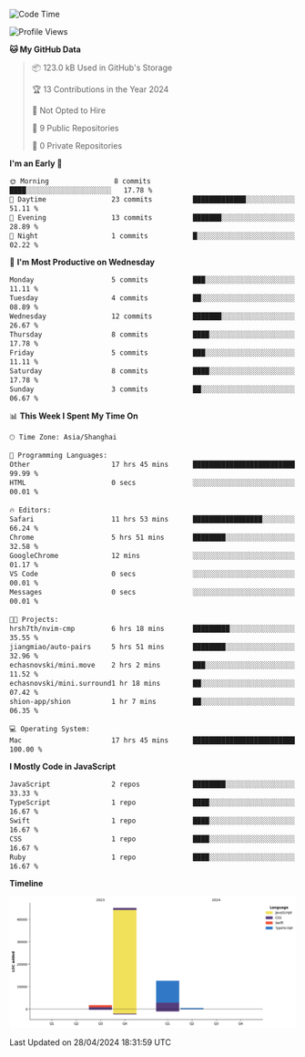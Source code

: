 <!--
**PascalDai/PascalDai** is a ✨ _special_ ✨ repository because its `README.md` (this file) appears on your GitHub profile.

Here are some ideas to get you started:

- 🔭 I’m currently working on ...
- 🌱 I’m currently learning ...
- 👯 I’m looking to collaborate on ...
- 🤔 I’m looking for help with ...
- 💬 Ask me about ...
- 📫 How to reach me: ...
- 😄 Pronouns: ...
- ⚡ Fun fact: ...
-->

<!--START_SECTION:waka-->
![Code Time](http://img.shields.io/badge/Code%20Time-384%20hrs%208%20mins-blue)

![Profile Views](http://img.shields.io/badge/Profile%20Views-1-blue)

**🐱 My GitHub Data** 

> 📦 123.0 kB Used in GitHub's Storage 
 > 
> 🏆 13 Contributions in the Year 2024
 > 
> 🚫 Not Opted to Hire
 > 
> 📜 9 Public Repositories 
 > 
> 🔑 0 Private Repositories 
 > 
**I'm an Early 🐤** 

```text
🌞 Morning                8 commits           ████░░░░░░░░░░░░░░░░░░░░░   17.78 % 
🌆 Daytime                23 commits          █████████████░░░░░░░░░░░░   51.11 % 
🌃 Evening                13 commits          ███████░░░░░░░░░░░░░░░░░░   28.89 % 
🌙 Night                  1 commits           █░░░░░░░░░░░░░░░░░░░░░░░░   02.22 % 
```
📅 **I'm Most Productive on Wednesday** 

```text
Monday                   5 commits           ███░░░░░░░░░░░░░░░░░░░░░░   11.11 % 
Tuesday                  4 commits           ██░░░░░░░░░░░░░░░░░░░░░░░   08.89 % 
Wednesday                12 commits          ███████░░░░░░░░░░░░░░░░░░   26.67 % 
Thursday                 8 commits           ████░░░░░░░░░░░░░░░░░░░░░   17.78 % 
Friday                   5 commits           ███░░░░░░░░░░░░░░░░░░░░░░   11.11 % 
Saturday                 8 commits           ████░░░░░░░░░░░░░░░░░░░░░   17.78 % 
Sunday                   3 commits           ██░░░░░░░░░░░░░░░░░░░░░░░   06.67 % 
```


📊 **This Week I Spent My Time On** 

```text
🕑︎ Time Zone: Asia/Shanghai

💬 Programming Languages: 
Other                    17 hrs 45 mins      █████████████████████████   99.99 % 
HTML                     0 secs              ░░░░░░░░░░░░░░░░░░░░░░░░░   00.01 % 

🔥 Editors: 
Safari                   11 hrs 53 mins      █████████████████░░░░░░░░   66.24 % 
Chrome                   5 hrs 51 mins       ████████░░░░░░░░░░░░░░░░░   32.58 % 
GoogleChrome             12 mins             ░░░░░░░░░░░░░░░░░░░░░░░░░   01.17 % 
VS Code                  0 secs              ░░░░░░░░░░░░░░░░░░░░░░░░░   00.01 % 
Messages                 0 secs              ░░░░░░░░░░░░░░░░░░░░░░░░░   00.01 % 

🐱‍💻 Projects: 
hrsh7th/nvim-cmp         6 hrs 18 mins       █████████░░░░░░░░░░░░░░░░   35.55 % 
jiangmiao/auto-pairs     5 hrs 51 mins       ████████░░░░░░░░░░░░░░░░░   32.96 % 
echasnovski/mini.move    2 hrs 2 mins        ███░░░░░░░░░░░░░░░░░░░░░░   11.52 % 
echasnovski/mini.surround1 hr 18 mins        ██░░░░░░░░░░░░░░░░░░░░░░░   07.42 % 
shion-app/shion          1 hr 7 mins         ██░░░░░░░░░░░░░░░░░░░░░░░   06.35 % 

💻 Operating System: 
Mac                      17 hrs 45 mins      █████████████████████████   100.00 % 
```

**I Mostly Code in JavaScript** 

```text
JavaScript               2 repos             ████████░░░░░░░░░░░░░░░░░   33.33 % 
TypeScript               1 repo              ████░░░░░░░░░░░░░░░░░░░░░   16.67 % 
Swift                    1 repo              ████░░░░░░░░░░░░░░░░░░░░░   16.67 % 
CSS                      1 repo              ████░░░░░░░░░░░░░░░░░░░░░   16.67 % 
Ruby                     1 repo              ████░░░░░░░░░░░░░░░░░░░░░   16.67 % 
```



**Timeline**

![Lines of Code chart](https://raw.githubusercontent.com/PascalDai/PascalDai/main/assets/bar_graph.png)


 Last Updated on 28/04/2024 18:31:59 UTC
<!--END_SECTION:waka-->

